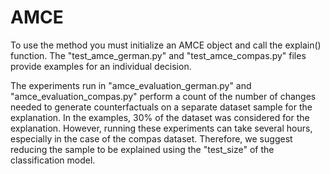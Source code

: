# AMCE
To use the method you must initialize an AMCE object and call the explain() function. The "test_amce_german.py" and "test_amce_compas.py" files provide examples for an individual decision.

The experiments run in "amce_evaluation_german.py" and "amce_evaluation_compas.py" perform a count of the number of changes needed to generate counterfactuals on a separate dataset sample for the explanation. In the examples, 30% of the dataset was considered for the explanation. However, running these experiments can take several hours, especially in the case of the compas dataset. Therefore, we suggest reducing the sample to be explained using the "test_size" of the classification model.
